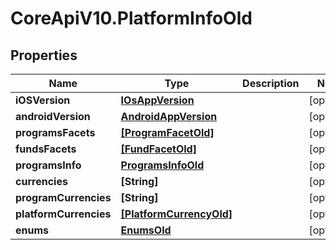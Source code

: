 # CoreApiV10.PlatformInfoOld

## Properties
Name | Type | Description | Notes
------------ | ------------- | ------------- | -------------
**iOSVersion** | [**IOsAppVersion**](IOsAppVersion.md) |  | [optional] 
**androidVersion** | [**AndroidAppVersion**](AndroidAppVersion.md) |  | [optional] 
**programsFacets** | [**[ProgramFacetOld]**](ProgramFacetOld.md) |  | [optional] 
**fundsFacets** | [**[FundFacetOld]**](FundFacetOld.md) |  | [optional] 
**programsInfo** | [**ProgramsInfoOld**](ProgramsInfoOld.md) |  | [optional] 
**currencies** | **[String]** |  | [optional] 
**programCurrencies** | **[String]** |  | [optional] 
**platformCurrencies** | [**[PlatformCurrencyOld]**](PlatformCurrencyOld.md) |  | [optional] 
**enums** | [**EnumsOld**](EnumsOld.md) |  | [optional] 


